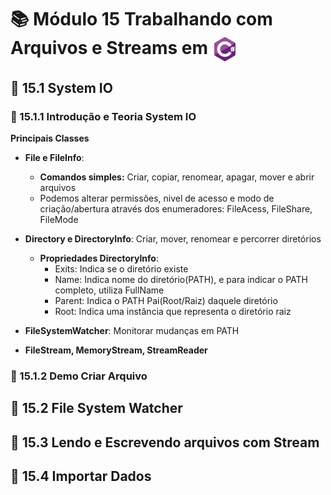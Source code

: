 # :books: Módulo 15 Trabalhando com Arquivos e Streams em <img src="https://raw.githubusercontent.com/devicons/devicon/master/icons/csharp/csharp-original.svg" alt="C#" title="C#" style="max-width: 100%;" width="40" height="40" align="center">
## :bookmark: 15.1 System IO
### :pencil: 15.1.1 Introdução e Teoria System IO

**Principais Classes**
  - **File e FileInfo**: 
    - **Comandos simples:** Criar, copiar, renomear, apagar, mover e abrir arquivos 
    - Podemos alterar permissões, nivel de acesso e modo de criação/abertura através dos enumeradores: FileAcess, FileShare, FileMode
    
  - **Directory e DirectoryInfo**: Criar, mover, renomear e percorrer diretórios
    - **Propriedades DirectoryInfo**:
      - Exits: Indica se o diretório existe
      - Name: Indica nome do diretório(PATH), e para indicar o PATH completo, utiliza FullName
      - Parent: Indica o PATH Pai(Root/Raiz) daquele diretório
      - Root: Indica uma instância que representa o diretório raiz
      
  - **FileSystemWatcher**: Monitorar mudanças em PATH
  
  - **FileStream, MemoryStream, StreamReader**

### :pencil: 15.1.2 Demo Criar Arquivo


## :bookmark: 15.2 File System Watcher

## :bookmark: 15.3 Lendo e Escrevendo arquivos com Stream

## :bookmark: 15.4 Importar Dados
